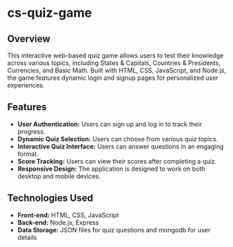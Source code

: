 ﻿# cs-quiz-game
## Overview
This interactive web-based quiz game allows users to test their knowledge across various topics, including States & Capitals, Countries & Presidents, Currencies, and Basic Math. Built with HTML, CSS, JavaScript, and Node.js, the game features dynamic login and signup pages for personalized user experiences.

## Features
- **User Authentication:** Users can sign up and log in to track their progress.
- **Dynamic Quiz Selection:** Users can choose from various quiz topics.
- **Interactive Quiz Interface:** Users can answer questions in an engaging format.
- **Score Tracking:** Users can view their scores after completing a quiz.
- **Responsive Design:** The application is designed to work on both desktop and mobile devices.

## Technologies Used
- **Front-end:** HTML, CSS, JavaScript
- **Back-end:** Node.js, Express
- **Data Storage:** JSON files for quiz questions and mongodb for user details

